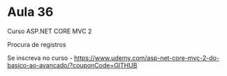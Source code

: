 # Aula 36

Curso ASP.NET CORE MVC 2

Procura de registros

Se inscreva no curso - https://www.udemy.com/asp-net-core-mvc-2-do-basico-ao-avancado/?couponCode=GITHUB
